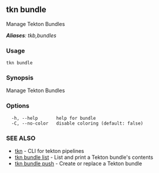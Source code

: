 ## tkn bundle

Manage Tekton Bundles

***Aliases**: tkb,bundles*

### Usage

```
tkn bundle
```

### Synopsis

Manage Tekton Bundles

### Options

```
  -h, --help       help for bundle
  -C, --no-color   disable coloring (default: false)
```

### SEE ALSO

* [tkn](tkn.md)	 - CLI for tekton pipelines
* [tkn bundle list](tkn_bundle_list.md)	 - List and print a Tekton bundle's contents
* [tkn bundle push](tkn_bundle_push.md)	 - Create or replace a Tekton bundle

